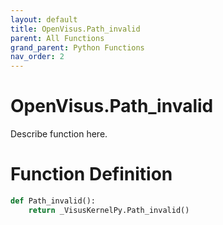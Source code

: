 ```yaml
---
layout: default
title: OpenVisus.Path_invalid
parent: All Functions
grand_parent: Python Functions
nav_order: 2
---
```


# OpenVisus.Path_invalid

Describe function here.

# Function Definition

```python
def Path_invalid():
    return _VisusKernelPy.Path_invalid()
```